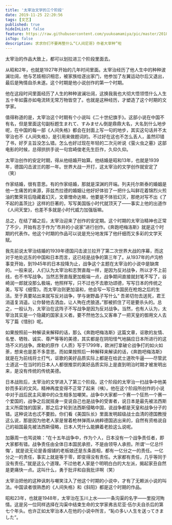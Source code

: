 ```yaml
---
title: '太宰治文学的三个阶段'
date: 2019-11-25 22:20:56
tags: [文艺]
published: true
hideInList: false
feature: https://raw.githubusercontent.com/yuukoamamiya/pic/master/20180720161016_original-768x480.jpg
isTop: false
description: 求求你们不要再整什么“《人间尼哥》作者大宰种”啦
---
```

太宰治的作品大致上，都可以划拉进三个阶段里面去。

<!-- more -->

从昭和2年，也就是1927年开始的几年时间里面。太宰治经历了他人生中的种种波澜壮阔，他与艺妓相识相恋，被家族给逐出家门，他参加了左翼运动尔后又退出，最后是殉情自杀未遂。这个时期是他小说创作的第一个时期。

他在这段时间里面经历了人生的种种波澜壮阔，这换我我也大彻大悟领悟什么人生五十年如露亦如电流转无常万物皆空了。也就是这种经历，才塑造了这个时期的文学家。

值得称道的是，太宰治这个时期有个小说叫《二十世纪旗手》。这部小说在中国不有名，但是里面这句副标题生まれて、すみません倒是鼎鼎大名，大名到什么地步呢，在中国的每一部《人间失格》都会在封面上写一句的地步，其实这句话并不太宰治也不《人间失格》，是引用来做题词的。不过好在这也不怎么丢人，虽然印错了书，好歹主旨没怎么错。怎么也好过现在年轻的二次元听说《萤火虫之墓》这部电影的时候，总得拱拱手说一句宫崎俊老先生巨作，久仰久仰。

太宰治创作的安定时期，得从他结婚开始算。他结婚是昭和13年，也就是1939年，德国闪击波兰的那一年。世界大战一开打，这太宰治的文学创作就安定了（笑）

作家结婚，很有意思。有的作家结婚，那就是深渊的开端。列夫托尔斯泰的婚姻是他一生痛苦的来源，菲兹杰拉德的婚姻让他好好体验了一把什么叫鲜花着锦烈火煎油的繁荣背后隐藏着幻灭，文章憎命达嘛，他要是不体验幻灭，那绝对写不出《了不起的盖茨比》这样的巨著的，写写美国版小时代就顶天了——事实上他的出道作《人间天堂》，也差不多就是小时代威力加强版嘛。

总之，在结了婚之后，太宰治迎来了创作的安定期。这个时期的太宰治精神也正常了不少，开始有志于作为“市井的小说家”进行创作。《奔跑吧梅洛斯》就是这个时期的代表作。他这个时期的作品可以说是充分地发挥了他纤细而又多彩的文学天赋。

我先前说太宰治结婚的1939年德国闪击波兰拉开了第二次世界大战的序幕，而这对于地处远东的中国和日本而言，这已经是战争的第三年了。从1937年的卢沟桥事变开始，到1945年的日本投降为止，战争这个主题在太宰治的小说中是缺席的。一般来说，人们认为太宰治和志贺直哉一样，是因为反对战争，所以才不上前线，也不书写战争。当然志贺直哉更加极端一点，战争期间直接就封笔不写了，谷崎润一郎就没那么极端，他照样写，只不过也不去歌功颂德，写写日本的传统之美，写写《细雪》。而太宰治则更加温和，他会写一写日本国民在枪炮之后的生活。至于真要站出来就写反对战争，学与谢野晶子写什么“ 吾弟切勿去送死，君王消遥复消遥。让你替他去洒血，让人殉在虎狼道。”那被抓住了可是要杀头的。总之，一般认为，太宰治在这阵子不写战争是因为反对战争。当然，也有人认为，太宰治其实是一个隐藏的国家主义者。要不然他怎么又客串了一把天皇的御用文人去写了篇《惜别》呢。

如果按照前一种解读来解释的话，那么《奔跑吧梅洛斯》这篇文章，讴歌的友情、名誉、牺牲、诚实、尊严等等的美德，其实都是在阴阳怪气地膈应日本所进行的这场不义的战争。席勒的原作《人质》写于1799年，欧洲打拿破仑战争打的如火如荼，想来也是差不多意思。而如果按照后一种解释来解读的话，《奔跑吧梅洛斯》就是在为前线将士打气，讴歌的美好品质实际上都是在给武士道吹牛逼——尽管武士道这一在当时的日本人人都很推崇的美好品质实际上是直到明治时期才被发明出来，是没有传统的传统美德。

日本战败后，太宰治的文学进入了第三个阶段。这个阶段的太宰治一扫战争中他美妙而多彩的文风，精神再度变得不正常了起来（咦）。他在这个阶段所创作的小说中对于战后民主风潮中的众生相多加嘲笑。战争中大家都一个赛一个狂热一个赛一个爱国的，战争之后就摇身一变说自己也是战争的受害者，说日本是最先被法西斯主义所腐蚀的国家，那之后才轮到法西斯侵略中国，说战争都是天皇和战争分子的错。这种说法也忒不要脸。你们看《美国队长》里面发明超级战士血清的德国教授这么说，那是因为他老人家是冒着枪林弹雨从纳粹德国逃出来的，自然有资格说自己的祖国最先被法西斯侵略，日本人凭什么能腆着老脸这么说呢。

加藤周一也骂说嘛：“在十五年战争中，作为个人，日本没有一个战争责任者，即大家都有错。战争责任由全体日本国民承担，不是由领导人承担。所谓‘一亿总忏悔’，就是说无论是香烟铺的老板娘还是东条首相，都有一亿分之一的责任。一亿分之一的责任，事实上就是等于零，即变得没有责任。大家都有责任，几乎等同于没有责任。”就是这么个道理。不过他老人家是个明明白白的大左派，揭起家丑自然是更痛快一点。这叫什么，勇于批评和自我批评啊（笑）

太宰治把他的这种讽刺与嘲笑注入了他这个时期的小说中，才有了无赖派小说的叫法。中国读者很熟悉的《人间失格》和《斜阳》都是这个时期的作品。

昭和23年，也就是1948年，太宰治在玉川上水——一条沟渠的名字——里投河殉情。这是另一位同样选择在沟渠中结束生命的文学家弗吉尼亚·伍尔夫自杀后的第七个年头。也许正如太宰治本人在他的小说中所言，“恥の多い人生を送ってきました”。
